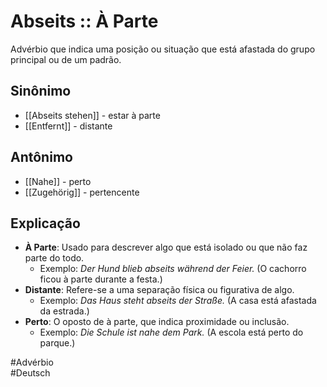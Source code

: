 # Abseits :: À Parte
Advérbio que indica uma posição ou situação que está afastada do grupo principal ou de um padrão.

## Sinônimo
- [[Abseits stehen]] - estar à parte  
- [[Entfernt]] - distante  

## Antônimo
- [[Nahe]] - perto  
- [[Zugehörig]] - pertencente  

## Explicação
- **À Parte**: Usado para descrever algo que está isolado ou que não faz parte do todo.
  - Exemplo: *Der Hund blieb abseits während der Feier.* (O cachorro ficou à parte durante a festa.)
- **Distante**: Refere-se a uma separação física ou figurativa de algo.
  - Exemplo: *Das Haus steht abseits der Straße.* (A casa está afastada da estrada.)
- **Perto**: O oposto de à parte, que indica proximidade ou inclusão.
  - Exemplo: *Die Schule ist nahe dem Park.* (A escola está perto do parque.)

#Advérbio  
#Deutsch